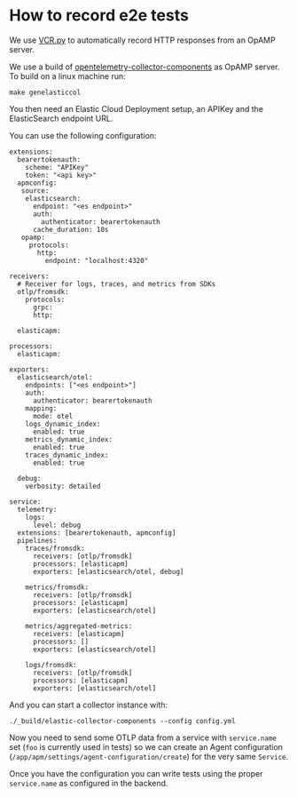 # How to record e2e tests

We use [VCR.py](https://vcrpy.readthedocs.io/en/latest/) to automatically record HTTP responses from
an OpAMP server.

We use a build of [opentelemetry-collector-components](https://github.com/elastic/opentelemetry-collector-components/) as
OpAMP server. To build on a linux machine run:

`make genelasticcol`

You then need an Elastic Cloud Deployment setup, an APIKey and the ElasticSearch endpoint URL.


You can use the following configuration:

```
extensions:
  bearertokenauth:
    scheme: "APIKey"
    token: "<api key>"
  apmconfig:
   source:
    elasticsearch:
      endpoint: "<es endpoint>"
      auth:
        authenticator: bearertokenauth
      cache_duration: 10s
   opamp:
     protocols:
       http:
         endpoint: "localhost:4320"

receivers:
  # Receiver for logs, traces, and metrics from SDKs
  otlp/fromsdk:
    protocols:
      grpc:
      http:

  elasticapm:

processors:
  elasticapm:

exporters:
  elasticsearch/otel:
    endpoints: ["<es endpoint>"]
    auth:
      authenticator: bearertokenauth
    mapping:
      mode: otel
    logs_dynamic_index:
      enabled: true
    metrics_dynamic_index:
      enabled: true
    traces_dynamic_index:
      enabled: true

  debug:
    verbosity: detailed

service:
  telemetry:
    logs:
      level: debug
  extensions: [bearertokenauth, apmconfig]
  pipelines:
    traces/fromsdk:
      receivers: [otlp/fromsdk]
      processors: [elasticapm]
      exporters: [elasticsearch/otel, debug]

    metrics/fromsdk:
      receivers: [otlp/fromsdk]
      processors: [elasticapm]
      exporters: [elasticsearch/otel]

    metrics/aggregated-metrics:
      receivers: [elasticapm]
      processors: []
      exporters: [elasticsearch/otel]

    logs/fromsdk:
      receivers: [otlp/fromsdk]
      processors: [elasticapm]
      exporters: [elasticsearch/otel]
```

And you can start a collector instance with:

`./_build/elastic-collector-components --config config.yml`

Now you need to send some OTLP data from a service with `service.name` set (`foo` is currently used in tests) so we can
create an Agent configuration (`/app/apm/settings/agent-configuration/create`) for the very same `Service`.

Once you have the configuration you can write tests using the proper `service.name` as configured in the backend.
